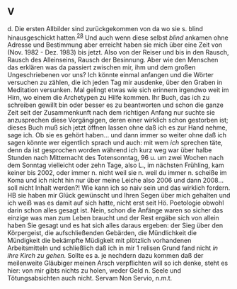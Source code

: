 ## V
d. Die ersten Allbilder sind zurückgekommen von da wo sie s. blind hinausgeschickt hatten.<sup><a id="ffn28" href="#fn28" class="footnote">28</a></sup> Und auch wenn diese selbst *blind* ankamen ohne Adresse und Bestimmung aber erreicht haben sie mich über eine Zeit von (Nov. 1982 - Dez. 1983) bis jetzt. Also von der Reiser und bis in den Rausch, Rausch des Alleinseins, Rausch der Besinnung. Aber wie den Menschen das erklären was da passiert zwischen mir, ihm und dem großen Ungeschriebenen vor uns? Ich könnte einmal anfangen und die Wörter versuchen zu zählen, die ich jeden Tag mir ausdenke, über den Graben in Meditation versunken. Mal gelingt etwas wie sich erinnern irgendwo weit im Hirn, wo einem die Archetypen zu Hilfe kommen. Ihr Buch, das ich zu schreiben gewillt bin oder besser es zu beantworten und schon die ganze Zeit seit der Zusammenkunft nach dem richtigen Anfang nur suchte sie anzusprechen diese Vorgängigen, deren einer wirklich schon gestorben ist; dieses Buch muß sich jetzt öffnen lassen ohne daß ich es zur Hand nehme, sage ich. Ob sie es gehört haben... und dann immer so weiter ohne daß ich sagen könnte wer eigentlich sprach und auch: mit wem *ich* sprechen täte, denn da ist gesprochen worden während ich kurz weg war über halbe Stunden nach Mitternacht des Totensonntag, 96 u. um zwei Wochen nach dem Sonntag vielleicht oder zehn Tage, also L., im nächsten Frühling, kam keiner bis 2002, oder immer n. nicht weil sie n. weil du immer n. scheiße im Koma und ich nicht hin nur über meine Leiche also 2006 und dann 2008... soll nicht Inhalt werden?! Wie kann ich so naiv sein und das wirklich fordern. HB sie haben mir Glück gewünscht und Ihren Segen über mich gehalten und ich weiß was es damit auf sich hatte, nicht erst seit Hö. Poetologie obwohl darin schon alles gesagt ist. Nein, schon die Anfänge waren so sicher das einzige was man zum Leben braucht und der Rest ergäbe sich von allein haben Sie gesagt und es hat sich alles daraus ergeben: der Sieg über den Körpergeist, die aufschließenden Gebärden, die Mündlichkeit die Mündigkeit die bekämpfte Müdigkeit mit plötzlich vorhandenen Arbeitsmitteln und schließlich daß ich in mir 1 relisen Grund fand nicht *in ihre Kirch zu gehen.* Sollte es a. je nechdern dazu kommen daß der meilenweite Gläubiger meinen Arsch verpflichten will so ich denke, steht es hier: von mir gibts nichts zu holen, weder Geld n. Seele und Tötungsabsichten auch nicht. Servam Non Servio, n.m.t.   
